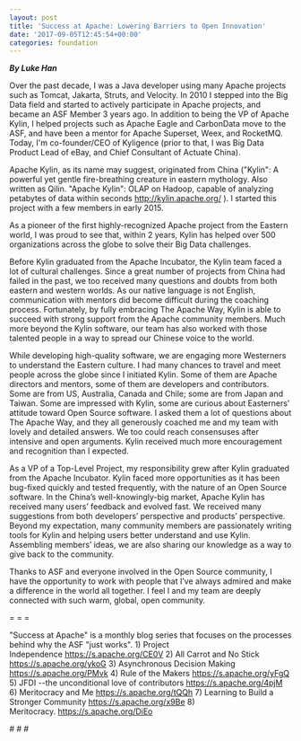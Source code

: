 ```yaml
---
layout: post
title: 'Success at Apache: Lowering Barriers to Open Innovation'
date: '2017-09-05T12:45:54+00:00'
categories: foundation
---
```

<p><strong><em>By Luke Han</em></strong></p> 
  <p>Over the past decade, I was a Java developer using many Apache projects such as Tomcat, Jakarta, Struts, and Velocity. In 2010 I stepped into the Big Data field and started to actively participate in Apache projects, and became an ASF Member 3 years ago. In addition to being the VP of Apache Kylin, I helped projects such as Apache Eagle and CarbonData move to the ASF, and have been a mentor for Apache Superset, Weex, and RocketMQ. Today, I'm co-founder/CEO of Kyligence (prior to that, I was Big Data Product Lead of eBay, and Chief Consultant of Actuate China).</p> 
  <p>Apache Kylin, as its name may suggest, originated from China (&quot;Kylin&quot;: A powerful yet gentle fire-breathing creature in eastern mythology. Also written as Qilin. &quot;Apache Kylin&quot;: OLAP on Hadoop, capable of analyzing petabytes of data within seconds <a href="http://kylin.apache.org/">http://kylin.apache.org/</a> ). I started this project with a few members in early 2015.&nbsp;</p> 
  <p>As a pioneer of the first highly-recognized Apache project from the Eastern world, I was proud to see that, within 2 years, Kylin has helped over 500 organizations across the globe to solve their Big Data challenges.&nbsp;</p> 
  <p>Before Kylin graduated from the Apache Incubator, the Kylin team faced a lot of cultural challenges. Since a great number of projects from China had failed in the past, we too received many questions and doubts from both eastern and western worlds. As our native language is not English, communication with mentors did become difficult during the coaching process. Fortunately, by fully embracing The Apache Way, Kylin is able to succeed with strong support from the Apache community members. Much more beyond the Kylin software, our team has also worked with those talented people in a way to spread our Chinese voice to the world.&nbsp;</p> 
  <p>While developing high-quality software, we are engaging more Westerners to understand the Eastern culture. I had many chances to travel and meet people across the globe since I initiated Kylin. Some of them are Apache directors and mentors, some of them are developers and contributors. Some are from US, Australia, Canada and Chile; some are from Japan and Taiwan. Some are impressed with Kylin, some are curious about Easterners’ attitude toward Open Source software. I asked them a lot of questions about The Apache Way, and they all generously coached me and my team with lovely and detailed answers. We too could reach consensuses after intensive and open arguments. Kylin received much more encouragement and recognition than I expected.</p> 
  <p>As a VP of a Top-Level Project, my responsibility grew after Kylin graduated from the Apache Incubator. Kylin faced more opportunities as it has been bug-fixed quickly and tested frequently, with the nature of an Open Source software. In the China’s well-knowingly-big market, Apache Kylin has received many users’ feedback and evolved fast. We received many suggestions from both developers’ perspective and products’ perspective. Beyond my expectation, many community members are passionately writing tools for Kylin and helping users better understand and use Kylin. Assembling members’ ideas, we are also sharing our knowledge as a way to give back to the community.&nbsp;</p> 
  <p>Thanks to ASF and everyone involved in the Open Source community, I have the opportunity to work with people that I’ve always admired and make a difference in the world all together. I feel I and my team are deeply connected with such warm, global, open community.</p> 
  <p>= = =</p> 
  <p>&quot;Success at Apache&quot; is a monthly blog series that focuses on the processes behind why the ASF &quot;just works&quot;. 1) Project Independence&nbsp;<a href="https://s.apache.org/CE0V">https://s.apache.org/CE0V</a> 2) All Carrot and No Stick <a href="https://s.apache.org/ykoG">https://s.apache.org/ykoG</a> 3) Asynchronous Decision Making <a href="https://s.apache.org/PMvk">https://s.apache.org/PMvk</a> 4) Rule of the Makers <a href="https://s.apache.org/yFgQ">https://s.apache.org/yFgQ</a> 5) JFDI --the unconditional love of contributors <a href="https://s.apache.org/4pjM">https://s.apache.org/4pjM</a> 6) Meritocracy and Me <a href="https://s.apache.org/tQQh">https://s.apache.org/tQQh</a> 7)&nbsp;Learning to Build a Stronger Community <a href="https://s.apache.org/x9Be">https://s.apache.org/x9Be</a>&nbsp;8) Meritocracy.&nbsp;<a href="https://s.apache.org/DiEo">https://s.apache.org/DiEo</a></p> 
  <p># # #&nbsp;</p>
